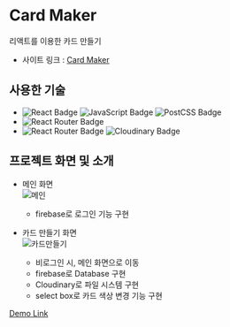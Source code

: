 # Card Maker
리액트를 이용한 카드 만들기

- 사이트 링크 : [Card Maker](https://card-maker-c6718.firebaseapp.com/)

## 사용한 기술

- ![React Badge](https://img.shields.io/badge/REACT-61DAFB?style=flat-square&logo=react&logoColor=white) ![JavaScript Badge](https://img.shields.io/badge/JAVASCRIPT-F7DF1E?style=flat-square&logo=JavaScript&logoColor=white) ![PostCSS Badge](https://img.shields.io/badge/PostCSS-DD3A0A?style=flat-square&logo=postcss&logoColor=white)
- ![React Router Badge](https://img.shields.io/badge/REACT_ROUTER-CA4245?style=flat-square&logo=react-router&logoColor=white)
- ![React Router Badge](https://img.shields.io/badge/Firebase-FFCA28?style=flat-square&logo=Firebase&logoColor=white) ![Cloudinary Badge](https://img.shields.io/badge/Cloudinary-003E54?style=flat-square)  

## 프로젝트 화면 및 소개  

- 메인 화면  
![메인](https://user-images.githubusercontent.com/64426431/109818383-45904500-7c76-11eb-99fa-2a1f978584db.png)
    - firebase로 로그인 기능 구현

- 카드 만들기 화면  
![카드만들기](https://user-images.githubusercontent.com/64426431/109818625-86885980-7c76-11eb-9b0c-6045e662b40a.png)
    - 비로그인 시, 메인 화면으로 이동
    - firebase로 Database 구현
    - Cloudinary로 파일 시스템 구현
    - select box로 카드 색상 변경 기능 구현
    
    
 [Demo Link](https://academy.dream-coding.com/courses/react-basic)
